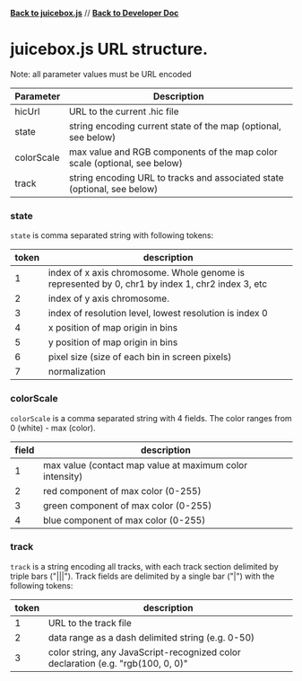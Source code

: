 [**Back to juicebox.js**](../) // [**Back to Developer Doc**](developers)  

# juicebox.js URL structure.

Note:  all parameter values must be URL encoded

Parameter | Description
--------- | -----------
hicUrl  | URL to the current .hic file 
state  | string encoding current state of the map  (optional, see below)  
colorScale | max value and RGB components of the map color scale   (optional, see below)
track | string encoding URL to tracks and associated state (optional, see below)


### state 
`state` is comma separated string with following tokens:

token | description
----- | ----------
1  | index of x axis chromosome.  Whole genome is represented by 0,  chr1 by index 1, chr2 index 3, etc
2  | index of y axis chromosome.
3  | index of resolution level,  lowest resolution is index 0
4  | x position of map origin in bins
5  | y position of map origin in bins
6  | pixel size  (size of each bin in screen pixels)
7  | normalization 

### colorScale 
`colorScale` is a comma separated string with 4 fields.  The color ranges from 0 (white) - max (color).

field | description
----- | -----------
1 | max value (contact map value at maximum color intensity)
2 | red component of max color (0-255)
3 | green component of max color (0-255)
4 | blue component of max color (0-255)

### track
`track` is a string encoding all tracks, with each track section delimited by triple bars ("|||").  Track fields are delimited by a single bar ("|") with the following tokens:

token | description
----- | --------
1  | URL to the track file
2  | data range as a dash delimited string  (e.g. 0-50)
3  | color string, any JavaScript-recognized color declaration (e.g.  "rgb(100, 0, 0)"
